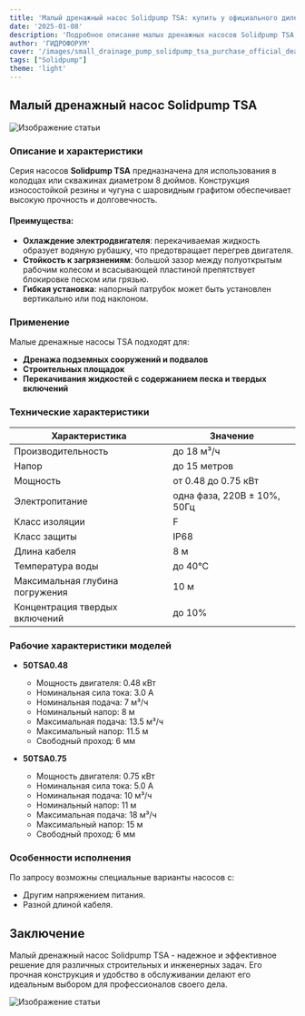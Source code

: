 ```yaml
---
title: 'Малый дренажный насос Solidpump TSA: купить у официального дилера'
date: '2025-01-08'
description: 'Подробное описание малых дренажных насосов Solidpump TSA, их характеристики и область применения.'
author: 'ГИДРОФОРУМ'
cover: '/images/small_drainage_pump_solidpump_tsa_purchase_official_dealer_russia.png'
tags: ["Solidpump"]
theme: 'light'
---
```


## Малый дренажный насос Solidpump TSA

![Изображение статьи](/images/small_drainage_pump_solidpump_tsa_purchase_official_dealer_russia.png)

### Описание и характеристики
Серия насосов **Solidpump TSA** предназначена для использования в колодцах или скважинах диаметром 8 дюймов. Конструкция износостойкой резины и чугуна с шаровидным графитом обеспечивает высокую прочность и долговечность.

#### Преимущества:
- **Охлаждение электродвигателя**: перекачиваемая жидкость образует водяную рубашку, что предотвращает перегрев двигателя.
- **Стойкость к загрязнениям**: большой зазор между полуоткрытым рабочим колесом и всасывающей пластиной препятствует блокировке песком или грязью.
- **Гибкая установка**: напорный патрубок может быть установлен вертикально или под наклоном.

### Применение
Малые дренажные насосы TSA подходят для:
- **Дренажа подземных сооружений и подвалов**
- **Строительных площадок**
- **Перекачивания жидкостей с содержанием песка и твердых включений**

### Технические характеристики

| Характеристика              | Значение          |
|------------------------------|-------------------|
| Производительность          | до 18 м³/ч        |
| Напор                        | до 15 метров      |
| Мощность                    | от 0.48 до 0.75 кВт |
| Электропитание              | одна фаза, 220В ± 10%, 50Гц   |
| Класс изоляции               | F                 |
| Класс защиты                | IP68              |
| Длина кабеля                | 8 м               |
| Температура воды            | до 40°С           |
| Максимальная глубина погружения | 10 м             |
| Концентрация твердых включений | до 10%              |

### Рабочие характеристики моделей
- **50TSA0.48**
  - Мощность двигателя: 0.48 кВт
  - Номинальная сила тока: 3.0 A
  - Номинальная подача: 7 м³/ч
  - Номинальный напор: 8 м
  - Максимальная подача: 13.5 м³/ч
  - Максимальный напор: 11.5 м
  - Свободный проход: 6 мм

- **50TSA0.75**
  - Мощность двигателя: 0.75 кВт
  - Номинальная сила тока: 5.0 A
  - Номинальная подача: 10 м³/ч
  - Номинальный напор: 11 м
  - Максимальная подача: 18 м³/ч
  - Максимальный напор: 15 м
  - Свободный проход: 6 мм

### Особенности исполнения
По запросу возможны специальные варианты насосов с:
- Другим напряжением питания.
- Разной длиной кабеля.

## Заключение
Малый дренажный насос Solidpump TSA - надежное и эффективное решение для различных строительных и инженерных задач. Его прочная конструкция и удобство в обслуживании делают его идеальным выбором для профессионалов своего дела.

![Изображение статьи](/images/small_drainage_pump_solidpump_tsa_purchase_official_dealer_russia.png)